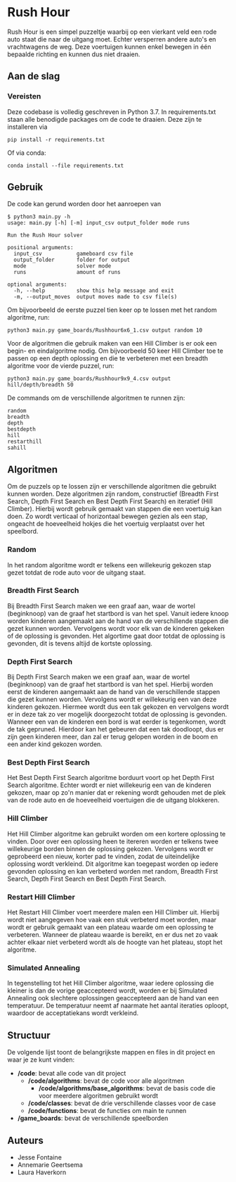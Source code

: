 # Rush Hour
Rush Hour is een simpel puzzeltje waarbij op een vierkant veld een rode auto staat die naar de uitgang moet. Echter versperren andere auto's en vrachtwagens de weg. Deze voertuigen kunnen enkel bewegen in één bepaalde richting en kunnen dus niet draaien. 

## Aan de slag
### Vereisten
Deze codebase is volledig geschreven in Python 3.7. In requirements.txt staan alle benodigde packages om de code te draaien. Deze zijn te installeren via 
```
pip install -r requirements.txt
```
Of via conda:
```
conda install --file requirements.txt
```

## Gebruik
De code kan gerund worden door het aanroepen van 
```
$ python3 main.py -h
usage: main.py [-h] [-m] input_csv output_folder mode runs

Run the Rush Hour solver

positional arguments:
  input_csv           gameboard csv file
  output_folder       folder for output
  mode                solver mode
  runs                amount of runs

optional arguments:
  -h, --help          show this help message and exit
  -m, --output_moves  output moves made to csv file(s)
```
Om bijvoorbeeld de eerste puzzel tien keer op te lossen met het random algoritme, run:
```
python3 main.py game_boards/Rushhour6x6_1.csv output random 10
```
Voor de algoritmen die gebruik maken van een Hill Climber is er ook een begin- en eindalgoritme nodig. Om bijvoorbeeld 50 keer Hill Climber toe te passen op een depth oplossing en die te verbeteren met een breadth algoritme voor de vierde puzzel, run:
```
python3 main.py game_boards/Rushhour9x9_4.csv output hill/depth/breadth 50
```
De commands om de verschillende algoritmen te runnen zijn:
```
random
breadth
depth
bestdepth
hill
restarthill
sahill
```
## Algoritmen
Om de puzzels op te lossen zijn er verschillende algoritmen die gebruikt kunnen worden. Deze algoritmen zijn random, constructief (Breadth First Search, 
Depth First Search en Best Depth First Search) en iteratief (Hill Climber). Hierbij wordt gebruik gemaakt van stappen die een voertuig kan doen. Zo wordt verticaal of horizontaal bewegen gezien als een stap, ongeacht de hoeveelheid hokjes die het voertuig verplaatst over het speelbord.
### Random
In het random algoritme wordt er telkens een willekeurig gekozen stap gezet totdat de rode auto voor de uitgang staat.
### Breadth First Search
Bij Breadth First Search maken we een graaf aan, waar de wortel (beginknoop) van de graaf het startbord is van het spel. Vanuit iedere knoop worden kinderen aangemaakt aan de hand van de verschillende stappen die gezet kunnen worden. Vervolgens wordt voor elk van de kinderen gekeken of de oplossing is gevonden. Het algortime gaat door totdat de oplossing is gevonden, dit is tevens altijd de kortste oplossing.
### Depth First Search
Bij Depth First Search maken we een graaf aan, waar de wortel (beginknoop) van de graaf het startbord is van het spel. Hierbij worden eerst de kinderen aangemaakt aan de hand van de verschillende stappen die gezet kunnen worden. Vervolgens wordt er willekeurig een van deze kinderen gekozen. Hiermee wordt dus een tak gekozen en vervolgens wordt er in deze tak zo ver mogelijk doorgezocht totdat de oplossing is gevonden. Wanneer een van de kinderen een bord is wat eerder is tegenkomen, wordt de tak gepruned. Hierdoor kan het gebeuren dat een tak doodloopt, dus er zijn geen kinderen meer, dan zal er terug gelopen worden in de boom en een ander kind gekozen worden.
### Best Depth First Search
Het Best Depth First Search algoritme borduurt voort op het Depth First Search algoritme. Echter wordt er niet willekeurig een van de kinderen gekozen, maar op zo'n manier dat er rekening wordt gehouden met de plek van de rode auto en de hoeveelheid voertuigen die de uitgang blokkeren. 
### Hill Climber
Het Hill Climber algoritme kan gebruikt worden om een kortere oplossing te vinden. Door over een oplossing heen te itereren worden er telkens twee willekeurige borden binnen de oplossing gekozen. Vervolgens wordt er geprobeerd een nieuw, korter pad te vinden, zodat de uiteindelijke oplossing wordt verkleind. Dit algoritme kan toegepast worden op iedere gevonden oplossing en kan verbeterd worden met random, Breadth First Search, Depth First Search en Best Depth First Search. 
### Restart Hill Climber
Het Restart Hill Climber voert meerdere malen een Hill Climber uit. Hierbij wordt niet aangegeven hoe vaak een stuk verbeterd moet worden, maar wordt er gebruik gemaakt van een plateau waarde om een oplossing te verbeteren. Wanneer de plateau waarde is bereikt, en er dus net zo vaak achter elkaar niet verbeterd wordt als de hoogte van het plateau, stopt het algoritme.
### Simulated Annealing
In tegenstelling tot het Hill Climber algoritme, waar iedere oplossing die kleiner is dan de vorige geaccepteerd wordt, worden er bij Simulated Annealing ook slechtere oplossingen geaccepteerd aan de hand van een temperatuur. De temperatuur neemt af naarmate het aantal iteraties oploopt, waardoor de acceptatiekans wordt verkleind.

## Structuur
De volgende lijst toont de belangrijkste mappen en files in dit project en waar je ze kunt vinden:
- **/code**: bevat alle code van dit project
    - **/code/algorithms**: bevat de code voor alle algoritmen
      - **/code/algorithms/base_algorithms**: bevat de basis code die voor meerdere algoritmen gebruikt wordt
    - **/code/classes**: bevat de drie verschillende classes voor de case
    - **/code/functions**: bevat de functies om main te runnen
- **/game_boards**: bevat de verschillende speelborden

## Auteurs
- Jesse Fontaine
- Annemarie Geertsema
- Laura Haverkorn
